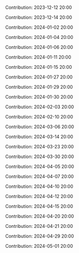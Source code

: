 Contribution: 2023-12-12 20:00

Contribution: 2023-12-14 20:00

Contribution: 2024-01-02 20:00

Contribution: 2024-01-04 20:00

Contribution: 2024-01-06 20:00

Contribution: 2024-01-11 20:00

Contribution: 2024-01-15 20:00

Contribution: 2024-01-27 20:00

Contribution: 2024-01-29 20:00

Contribution: 2024-01-30 20:00

Contribution: 2024-02-03 20:00

Contribution: 2024-02-10 20:00

Contribution: 2024-03-06 20:00

Contribution: 2024-03-14 20:00

Contribution: 2024-03-23 20:00

Contribution: 2024-03-30 20:00

Contribution: 2024-04-05 20:00

Contribution: 2024-04-07 20:00

Contribution: 2024-04-10 20:00

Contribution: 2024-04-12 20:00

Contribution: 2024-04-15 20:00

Contribution: 2024-04-20 20:00

Contribution: 2024-04-21 20:00

Contribution: 2024-04-29 20:00

Contribution: 2024-05-01 20:00


